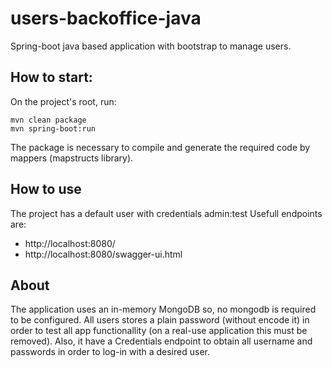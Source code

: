 # users-backoffice-java
Spring-boot java based application with bootstrap to manage users.

## How to start:

On the project's root, run:
```shell
mvn clean package
mvn spring-boot:run
```

The package is necessary to compile and generate the required code by mappers (mapstructs library).

## How to use

The project has a default user with credentials admin:test
Usefull endpoints are:
 * http://localhost:8080/
 * http://localhost:8080/swagger-ui.html

## About
The application uses an in-memory MongoDB so, no mongodb is required to be configured.
All users stores a plain password (without encode it) in order to test all app functionallity (on a real-use application this must be removed).
Also, it have a Credentials endpoint to obtain all username and passwords in order to log-in with a desired user.

